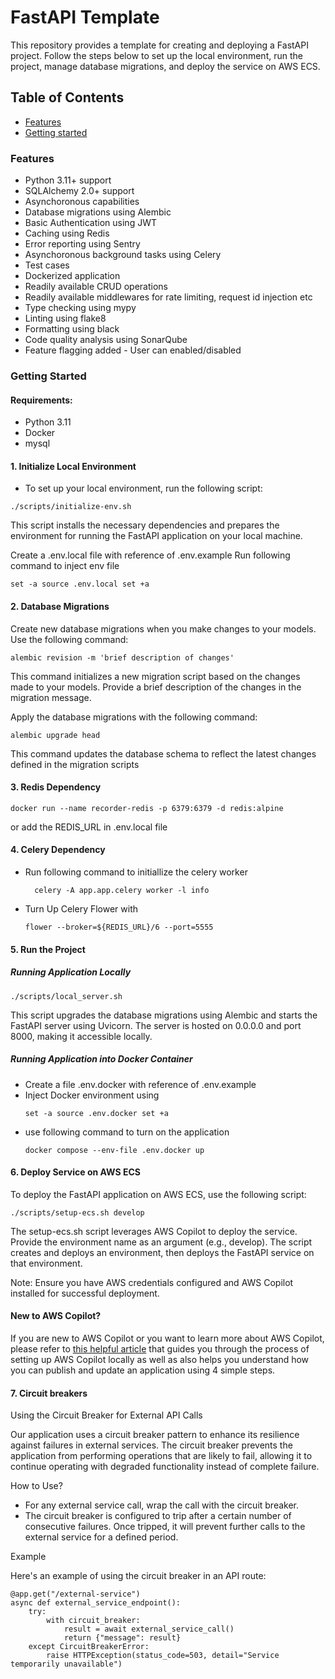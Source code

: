 # FastAPI Template

This repository provides a template for creating and deploying a FastAPI project. Follow the steps below to set up the local environment, run the project, manage database migrations, and deploy the service on AWS ECS.

## Table of Contents

- [Features](#features)
- [Getting started](#getting-started)

### Features

- Python 3.11+ support
- SQLAlchemy 2.0+ support
- Asynchoronous capabilities
- Database migrations using Alembic
- Basic Authentication using JWT
- Caching using Redis
- Error reporting using Sentry
- Asynchoronous background tasks using Celery
- Test cases
- Dockerized application
- Readily available CRUD operations
- Readily available middlewares for rate limiting, request id injection etc
- Type checking using mypy
- Linting using flake8
- Formatting using black
- Code quality analysis using SonarQube
- Feature flagging added - User can enabled/disabled

### Getting Started

#### Requirements:
- Python 3.11
- Docker
- mysql

#### 1. Initialize Local Environment

- To set up your local environment, run the following script:

```
./scripts/initialize-env.sh
```

This script installs the necessary dependencies and prepares the environment for running the FastAPI application on your local machine.

Create a .env.local file with reference of .env.example
  Run following command to inject env file
  ```shell
  set -a source .env.local set +a
  ```

#### 2. Database Migrations
Create new database migrations when you make changes to your models. Use the following command:
```
alembic revision -m 'brief description of changes'
```

This command initializes a new migration script based on the changes made to your models. Provide a brief description of the changes in the migration message.

Apply the database migrations with the following command:
```
alembic upgrade head
```
This command updates the database schema to reflect the latest changes defined in the migration scripts

#### 3. Redis Dependency
```
docker run --name recorder-redis -p 6379:6379 -d redis:alpine
```
or add the REDIS_URL in .env.local file


#### 4. Celery Dependency
- Run following command to initiallize the celery worker
  ```shell
    celery -A app.app.celery worker -l info
  ```
- Turn Up Celery Flower with
  ```shell
  flower --broker=${REDIS_URL}/6 --port=5555
  ```

#### 5. Run the Project

##### Running Application Locally

```
./scripts/local_server.sh
```

This script upgrades the database migrations using Alembic and starts the FastAPI server using Uvicorn. The server is hosted on 0.0.0.0 and port 8000, making it accessible locally.

##### Running Application into Docker Container

- Create a file .env.docker with reference of .env.example
- Inject Docker environment using
  ```shell
  set -a source .env.docker set +a
- use following command to turn on the application
  ```shell
  docker compose --env-file .env.docker up
  ```


#### 6. Deploy Service on AWS ECS
To deploy the FastAPI application on AWS ECS, use the following script:

```
./scripts/setup-ecs.sh develop
```

The setup-ecs.sh script leverages AWS Copilot to deploy the service. Provide the environment name as an argument (e.g., develop). The script creates and deploys an environment, then deploys the FastAPI service on that environment.

Note: Ensure you have AWS credentials configured and AWS Copilot installed for successful deployment.

#### New to AWS Copilot?
If you are new to AWS Copilot or you want to learn more about AWS Copilot, please refer to [this helpful article](https://www.wednesday.is/writing-tutorials/how-to-use-copilot-to-deploy-projects-on-ecs) that guides you through the process of setting up AWS Copilot locally as well as also helps you understand how you can publish and update an application using 4 simple steps.


#### 7. Circuit breakers

Using the Circuit Breaker for External API Calls

Our application uses a circuit breaker pattern to enhance its resilience against failures in external services. The circuit breaker prevents the application from performing operations that are likely to fail, allowing it to continue operating with degraded functionality instead of complete failure.

How to Use?
- For any external service call, wrap the call with the circuit breaker.
- The circuit breaker is configured to trip after a certain number of consecutive failures. Once tripped, it will prevent further calls to the external service for a defined period.

Example

Here's an example of using the circuit breaker in an API route:

```
@app.get("/external-service")
async def external_service_endpoint():
    try:
        with circuit_breaker:
            result = await external_service_call()
            return {"message": result}
    except CircuitBreakerError:
        raise HTTPException(status_code=503, detail="Service temporarily unavailable")
```
